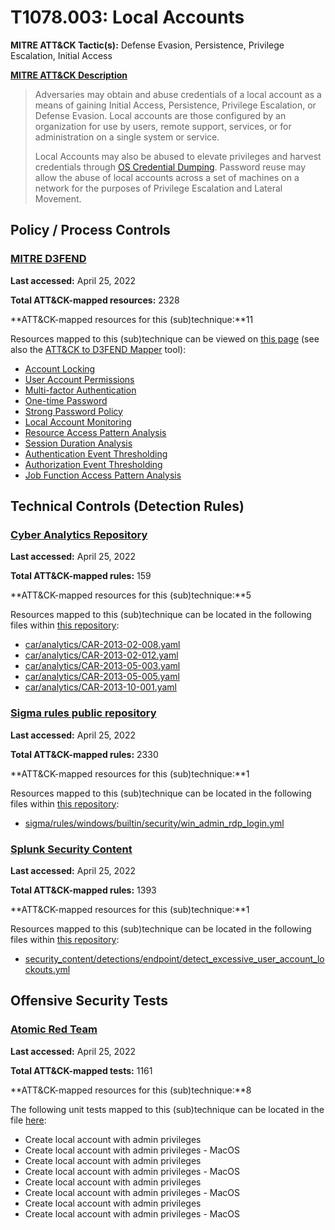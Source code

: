 # T1078.003: Local Accounts
**MITRE ATT&CK Tactic(s):** Defense Evasion, Persistence, Privilege Escalation, Initial Access

**[MITRE ATT&CK Description](https://attack.mitre.org/techniques/T1078/003)**
<blockquote>Adversaries may obtain and abuse credentials of a local account as a means of gaining Initial Access, Persistence, Privilege Escalation, or Defense Evasion. Local accounts are those configured by an organization for use by users, remote support, services, or for administration on a single system or service.

Local Accounts may also be abused to elevate privileges and harvest credentials through [OS Credential Dumping](https://attack.mitre.org/techniques/T1003). Password reuse may allow the abuse of local accounts across a set of machines on a network for the purposes of Privilege Escalation and Lateral Movement. </blockquote>
## Policy / Process Controls
### [MITRE D3FEND](https://d3fend.mitre.org/)
**Last accessed:** April 25, 2022

**Total ATT&CK-mapped resources:** 2328

**ATT&CK-mapped resources for this (sub)technique:**11

Resources mapped to this (sub)technique can be viewed on [this page](https://d3fend.mitre.org/) (see also the [ATT&CK to D3FEND Mapper](https://d3fend.mitre.org/tools/attack-mapper) tool):

* [Account Locking](https://d3fend.mitre.org/techniques/d3f:AccountLocking)
* [User Account Permissions](https://d3fend.mitre.org/techniques/d3f:UserAccountPermissions)
* [Multi-factor Authentication](https://d3fend.mitre.org/techniques/d3f:Multi-factorAuthentication)
* [One-time Password](https://d3fend.mitre.org/techniques/d3f:One-timePassword)
* [Strong Password Policy](https://d3fend.mitre.org/techniques/d3f:StrongPasswordPolicy)
* [Local Account Monitoring](https://d3fend.mitre.org/techniques/d3f:LocalAccountMonitoring)
* [Resource Access Pattern Analysis](https://d3fend.mitre.org/techniques/d3f:ResourceAccessPatternAnalysis)
* [Session Duration Analysis](https://d3fend.mitre.org/techniques/d3f:SessionDurationAnalysis)
* [Authentication Event Thresholding](https://d3fend.mitre.org/techniques/d3f:AuthenticationEventThresholding)
* [Authorization Event Thresholding](https://d3fend.mitre.org/techniques/d3f:AuthorizationEventThresholding)
* [Job Function Access Pattern Analysis](https://d3fend.mitre.org/techniques/d3f:JobFunctionAccessPatternAnalysis)

## Technical Controls (Detection Rules)
### [Cyber Analytics Repository](https://car.mitre.org)
**Last accessed:** April 25, 2022

**Total ATT&CK-mapped rules:** 159

**ATT&CK-mapped resources for this (sub)technique:**5

Resources mapped to this (sub)technique can be located in the following files within [this repository](https://github.com/mitre-attack/car/blob/master/analytics):

* [car/analytics/CAR-2013-02-008.yaml](https://github.com/mitre-attack/car/blob/master/analytics/CAR-2013-02-008.yaml)
* [car/analytics/CAR-2013-02-012.yaml](https://github.com/mitre-attack/car/blob/master/analytics/CAR-2013-02-012.yaml)
* [car/analytics/CAR-2013-05-003.yaml](https://github.com/mitre-attack/car/blob/master/analytics/CAR-2013-05-003.yaml)
* [car/analytics/CAR-2013-05-005.yaml](https://github.com/mitre-attack/car/blob/master/analytics/CAR-2013-05-005.yaml)
* [car/analytics/CAR-2013-10-001.yaml](https://github.com/mitre-attack/car/blob/master/analytics/CAR-2013-10-001.yaml)

### [Sigma rules public repository](https://github.com/SigmaHQ/sigma)
**Last accessed:** April 25, 2022

**Total ATT&CK-mapped rules:** 2330

**ATT&CK-mapped resources for this (sub)technique:**1

Resources mapped to this (sub)technique can be located in the following files within [this repository](https://github.com/SigmaHQ/sigma/tree/master/rules):

* [sigma/rules/windows/builtin/security/win_admin_rdp_login.yml](https://github.com/SigmaHQ/sigma/blob/master/rules/windows/builtin/security/win_admin_rdp_login.yml)

### [Splunk Security Content](https://github.com/splunk/security_content)
**Last accessed:** April 25, 2022

**Total ATT&CK-mapped rules:** 1393

**ATT&CK-mapped resources for this (sub)technique:**1

Resources mapped to this (sub)technique can be located in the following files within [this repository](https://github.com/splunk/security_content/tree/develop/detections):

* [security_content/detections/endpoint/detect_excessive_user_account_lockouts.yml](https://github.com/splunk/security_content/blob/develop/detections/endpoint/detect_excessive_user_account_lockouts.yml)


## Offensive Security Tests
### [Atomic Red Team](https://github.com/redcanaryco/atomic-red-team)
**Last accessed:** April 25, 2022

**Total ATT&CK-mapped tests:** 1161

**ATT&CK-mapped resources for this (sub)technique:**8

The following unit tests mapped to this (sub)technique can be located in the file [here](https://github.com/redcanaryco/atomic-red-team/tree/master/atomics/T1078.003/T1078.003.yaml):

* Create local account with admin privileges
* Create local account with admin privileges - MacOS
* Create local account with admin privileges
* Create local account with admin privileges - MacOS
* Create local account with admin privileges
* Create local account with admin privileges - MacOS
* Create local account with admin privileges
* Create local account with admin privileges - MacOS

